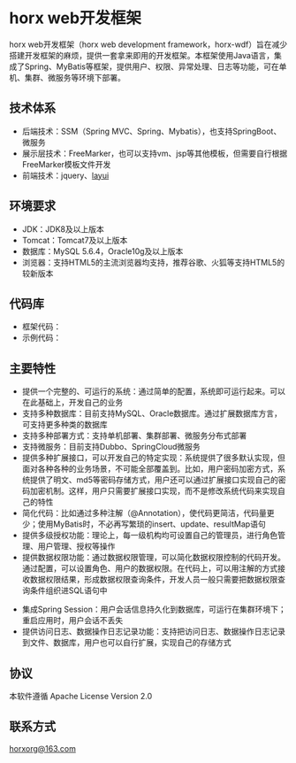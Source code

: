 # horx web开发框架
horx web开发框架（horx web development framework，horx-wdf）旨在减少搭建开发框架的麻烦，提供一套拿来即用的开发框架。本框架使用Java语言，集成了Spring、MyBatis等框架，提供用户、权限、异常处理、日志等功能，可在单机、集群、微服务等环境下部署。

## 技术体系
- 后端技术：SSM（Spring MVC、Spring、Mybatis），也支持SpringBoot、微服务
- 展示层技术：FreeMarker，也可以支持vm、jsp等其他模板，但需要自行根据FreeMarker模板文件开发
- 前端技术：jquery、[layui](https://www.layui.com)

## 环境要求
- JDK：JDK8及以上版本
- Tomcat：Tomcat7及以上版本
- 数据库：MySQL 5.6.4，Oracle10g及以上版本
- 浏览器：支持HTML5的主流浏览器均支持，推荐谷歌、火狐等支持HTML5的较新版本

## 代码库
- 框架代码：[]()
- 示例代码：[]()

## 主要特性
- 提供一个完整的、可运行的系统</code>：通过简单的配置，系统即可运行起来。可以在此基础上，开发自己的业务
- 支持多种数据库：目前支持MySQL、Oracle数据库。通过扩展数据库方言，可支持更多种类的数据库
- 支持多种部署方式：支持单机部署、集群部署、微服务分布式部署
- 支持微服务：目前支持Dubbo、SpringCloud微服务
- 提供多种扩展接口，可以开发自己的特定实现：系统提供了很多默认实现，但面对各种各种的业务场景，不可能全部覆盖到。比如，用户密码加密方式，系统提供了明文、md5等密码存储方式，用户还可以通过扩展接口实现自己的密码加密机制。这样，用户只需要扩展接口实现，而不是修改系统代码来实现自己的特性
- 简化代码：比如通过多种注解（@Annotation），使代码更简洁，代码量更少；使用MyBatis时，不必再写繁琐的insert、update、resultMap语句
- 提供多级授权功能：理论上，每一级机构均可设置自己的管理员，进行角色管理、用户管理、授权等操作
- 提供数据权限功能：通过数据权限管理，可以简化数据权限控制的代码开发。通过配置，可以设置角色、用户的数据权限。在代码上，可以用注解的方式接收数据权限结果，形成数据权限查询条件，开发人员一般只需要把数据权限查询条件组织进SQL语句中</p>
- 集成Spring Session：用户会话信息持久化到数据库，可运行在集群环境下；重启应用时，用户会话不丢失
- 提供访问日志、数据操作日志记录功能：支持把访问日志、数据操作日志记录到文件、数据库，用户也可以自行扩展，实现自己的存储方式

## 协议
本软件遵循 Apache License Version 2.0

## 联系方式
horxorg@163.com
